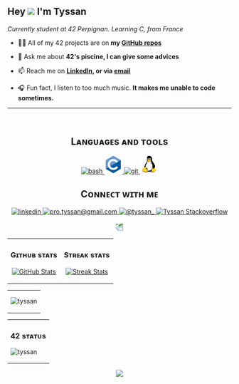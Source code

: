 <h2 align="left">Hey <img src="https://cdn3.emoji.gg/emojis/2112_wave_animated.gif" width="25"/> I'm Tyssan</h2>

*Currently student at 42 Perpignan. Learning C, from France*

- 👨‍💻 All of my 42 projects are on **my [GitHub repos](https://github.com/Tyssan?tab=repositories)**

- 💬 Ask me about **42's piscine, I can give some advices**

- 📫 Reach me on **[LinkedIn](https://www.linkedin.com/in/tyssan-brunier/), or via [email](mailto:pro.tyssan@gmail.com)**

- 🎧 Fun fact, I listen to too much music. **It makes me unable to code sometimes.**

---
<br />

<h2 align="center">Lᴀɴɢᴜᴀɢᴇs ᴀɴᴅ ᴛᴏᴏʟs</h2> 
<p align="center">
<a href="https://www.gnu.org/software/bash/" target="_blank" rel="noreferrer"> <img src="https://www.vectorlogo.zone/logos/gnu_bash/gnu_bash-icon.svg" alt="bash" width="40" height="40"/> </a> <a href="https://www.cprogramming.com/" target="_blank" rel="noreferrer"> <img src="https://raw.githubusercontent.com/devicons/devicon/master/icons/c/c-original.svg" alt="c" width="40" height="40"/> </a> <a href="https://git-scm.com/" target="_blank" rel="noreferrer"> <img src="https://www.vectorlogo.zone/logos/git-scm/git-scm-icon.svg" alt="git" width="40" height="40"/> </a> <a href="https://www.linux.org/" target="_blank" rel="noreferrer"> <img src="https://raw.githubusercontent.com/devicons/devicon/master/icons/linux/linux-original.svg" alt="linux" width="40" height="40"/> </a> 
</p>

<h2 align="center">Cᴏɴɴᴇᴄᴛ ᴡɪᴛʜ ᴍᴇ</h2>
<div align="center">
 <a href="https://linkedin.com/in/tyssan-brunier" target="_blank">
<img src=https://img.shields.io/badge/linkedin-%231E77B5.svg?&style=for-the-badge&logo=linkedin&logoColor=white alt=linkedin style="margin-bottom: 5px;" />
</a>
  
<a href="mailto:pro.tyssan@gmail.com" target="_blank">
<img src="https://img.shields.io/badge/Gmail-D14836?style=for-the-badge&logo=gmail&logoColor=white" alt=pro.tyssan@gmail.com mail style="margin-bottom: 5px;" />
</a>

<a href="https://www.youtube.com/@tyssan_/" target="_blank">
<img src=https://img.shields.io/badge/Youtube-FF0000?style=for-the-badge&logo=youtube&logoColor=white alt=@tyssan_ Youtube style="margin-bottom: 5px;" />
</a>

<a href="https://stackoverflow.com/users/20130942" target="_blank">
<img src="https://img.shields.io/badge/Stackoverflow-D14836?style=for-the-badge&logo=stackoverflow&logoColor=white" alt="Tyssan Stackoverflow" style="margin-bottom: 5px;" />
</a>
</div>

<p align="center">
  <img src="https://capsule-render.vercel.app/api?type=waving&color=gradient&height=65&section=header" style="transform: rotate(180deg);" />
</p>

<table width="100%">
  <tr>
    <td width="50%">
      <h3 align="center"><strong>Gɪᴛʜᴜʙ sᴛᴀᴛs</strong></h3>
      <p align="center">
        <a href="https://github.com/Tyssan">
          <img align="center" src="https://github-readme-stats.vercel.app/api?username=Tyssan&count_private=true&show_icons=true&theme=nightowl" alt="GitHub Stats" />
        </a>
      </p>
    </td>
    <td width="50%">
      <h3 align="center"><strong>Sᴛʀᴇᴀᴋ sᴛᴀᴛs</strong></h3>
      <p align="center">
        <a href="https://github.com/Tyssan">
          <img align="center" src="https://streak-stats.demolab.com?user=Tyssan&theme=nightowl" alt="Streak Stats" />
        </a>
      </p>
    </td>
</table>

<table align="center" width="100%">
  <td>
    <p><img src="https://github-readme-stats.vercel.app/api/top-langs?username=tyssan&show_icons=true&locale=en&layout=compact&theme=nightowl" alt="tyssan" />
     </p>
  </td>
</table>

<table align="center" width="100%">
  <td>
   <h3 align="center"><strong>42 sᴛᴀᴛᴜs</strong></h3>
    <p><img src="https://badge.mediaplus.ma/darkblue/tbrunier?1337Badge=off&UM6P=off" alt="tyssan" />
     </p>
  </td>
</table>

<p align="center">
  <img src="https://capsule-render.vercel.app/api?type=waving&color=gradient&height=65&section=footer"/>
</p>
